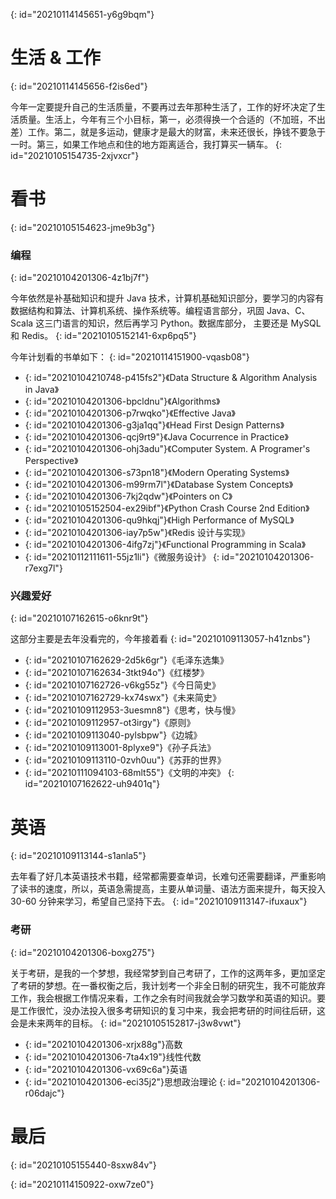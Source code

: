 {: id="20210114145651-y6g9bqm"}

# 生活 & 工作
{: id="20210114145656-f2is6ed"}

今年一定要提升自己的生活质量，不要再过去年那种生活了，工作的好坏决定了生活质量。生活上，今年有三个小目标，第一，必须得换一个合适的（不加班，不出差）工作。第二，就是多运动，健康才是最大的财富，未来还很长，挣钱不要急于一时。第三，如果工作地点和住的地方距离适合，我打算买一辆车。
{: id="20210105154735-2xjvxcr"}

# 看书
{: id="20210105154623-jme9b3g"}

### 编程
{: id="20210104201306-4z1bj7f"}

今年依然是补基础知识和提升 Java 技术，计算机基础知识部分，要学习的内容有数据结构和算法、计算机系统、操作系统等。编程语言部分，巩固 Java、C、Scala 这三门语言的知识，然后再学习 Python。数据库部分， 主要还是 MySQL 和 Redis。
{: id="20210105152141-6xp6pq5"}

今年计划看的书单如下：
{: id="20210114151900-vqasb08"}

- {: id="20210104210748-p415fs2"}《Data Structure & Algorithm Analysis in Java》
- {: id="20210104201306-bpcldnu"}《Algorithms》
- {: id="20210104201306-p7rwqko"}《Effective Java》
- {: id="20210104201306-g3ja1qq"}《Head First Design Patterns》
- {: id="20210104201306-qcj9rt9"}《Java Cocurrence in Practice》
- {: id="20210104201306-ohj3adu"}《Computer System. A Programer's Perspective》
- {: id="20210104201306-s73pn18"}《Modern Operating Systems》
- {: id="20210104201306-m99rm7l"}《Database System Concepts》
- {: id="20210104201306-7kj2qdw"}《Pointers on C》
- {: id="20210105152504-ex29ibf"}《Python Crash Course 2nd Edition》
- {: id="20210104201306-qu9hkqj"}《High Performance of MySQL》
- {: id="20210104201306-iay7p5w"}《Redis 设计与实现》
- {: id="20210104201306-4ifg7zj"}《Functional Programming in Scala》
- {: id="20210112111611-55jz1li"}《微服务设计》
{: id="20210104201306-r7exg7l"}

### 兴趣爱好
{: id="20210107162615-o6knr9t"}

这部分主要是去年没看完的，今年接着看
{: id="20210109113057-h41znbs"}

- {: id="20210107162629-2d5k6gr"}《毛泽东选集》
- {: id="20210107162634-3tkt94o"}《红楼梦》
- {: id="20210107162726-v6kg55z"}《今日简史》
- {: id="20210107162729-kx74swx"}《未来简史》
- {: id="20210109112953-3uesmn8"}《思考，快与慢》
- {: id="20210109112957-ot3irgy"}《原则》
- {: id="20210109113040-pylsbpw"}《边城》
- {: id="20210109113001-8plyxe9"}《孙子兵法》
- {: id="20210109113110-0zvh0uu"}《苏菲的世界》
- {: id="20210111094103-68mlt55"}《文明的冲突》
{: id="20210107162622-uh9401q"}

# 英语
{: id="20210109113144-s1anla5"}

去年看了好几本英语技术书籍，经常都需要查单词，长难句还需要翻译，严重影响了读书的速度，所以，英语急需提高，主要从单词量、语法方面来提升，每天投入 30-60 分钟来学习，希望自己坚持下去。
{: id="20210109113147-ifuxaux"}

### 考研
{: id="20210104201306-boxg275"}

关于考研，是我的一个梦想，我经常梦到自己考研了，工作的这两年多，更加坚定了考研的梦想。在一番权衡之后，我计划考一个非全日制的研究生，我不可能放弃工作，我会根据工作情况来看，工作之余有时间我就会学习数学和英语的知识。要是工作很忙，没办法投入很多考研知识的复习中来，我会把考研的时间往后研，这会是未来两年的目标。
{: id="20210105152817-j3w8vwt"}

- {: id="20210104201306-xrjx88g"}高数
- {: id="20210104201306-7ta4x19"}线性代数
- {: id="20210104201306-vx69c6a"}英语
- {: id="20210104201306-eci35j2"}思想政治理论
{: id="20210104201306-r06dajc"}

# 最后
{: id="20210105155440-8sxw84v"}

{: id="20210114150922-oxw7ze0"}
